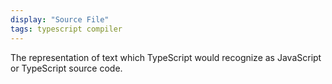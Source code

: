 ```yaml
---
display: "Source File"
tags: typescript compiler
---
```


The representation of text which TypeScript would recognize as JavaScript or TypeScript source code.
